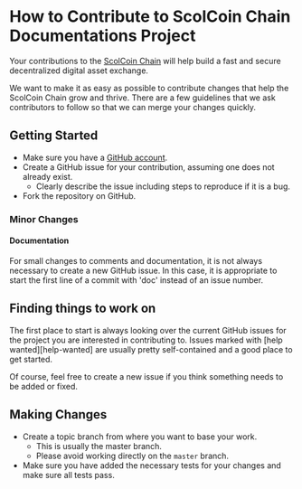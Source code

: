 
# How to Contribute to ScolCoin Chain Documentations Project

Your contributions to the [ScolCoin Chain](https://www.scolcoin.com/) will help build a fast and secure decentralized digital asset exchange.

We want to make it as easy as possible to contribute changes that help the ScolCoin Chain grow and thrive. There are a few guidelines that we ask contributors to follow so that we can merge your changes quickly.

## Getting Started

* Make sure you have a [GitHub account](https://github.com/signup/free).
* Create a GitHub issue for your contribution, assuming one does not already exist.
  * Clearly describe the issue including steps to reproduce if it is a bug.
* Fork the repository on GitHub.

### Minor Changes

#### Documentation

For small changes to comments and documentation, it is not
always necessary to create a new GitHub issue. In this case, it is
appropriate to start the first line of a commit with 'doc' instead of
an issue number.

## Finding things to work on

The first place to start is always looking over the current GitHub issues for the project you are
interested in contributing to. Issues marked with [help wanted][help-wanted] are usually pretty self-contained and a good place to get started.

Of course, feel free to create a new issue if you think something needs to be added or fixed.


## Making Changes

* Create a topic branch from where you want to base your work.
  * This is usually the master branch.
  * Please avoid working directly on the `master` branch.
* Make sure you have added the necessary tests for your changes and make sure all tests pass.

